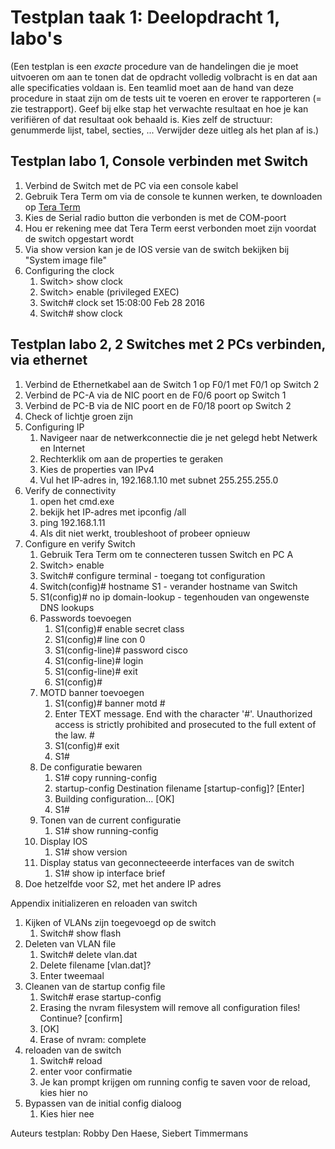 # Testplan taak 1: Deelopdracht 1, labo's

(Een testplan is een *exacte* procedure van de handelingen die je moet uitvoeren om aan te tonen dat de opdracht volledig volbracht is en dat aan alle specificaties voldaan is. Een teamlid moet aan de hand van deze procedure in staat zijn om de tests uit te voeren en erover te rapporteren (= zie testrapport). Geef bij elke stap het verwachte resultaat en hoe je kan verifiëren of dat resultaat ook behaald is. Kies zelf de structuur: genummerde lijst, tabel, secties, ... Verwijder deze uitleg als het plan af is.)

## Testplan labo 1, Console verbinden met Switch ##
1. Verbind de Switch met de PC via een console kabel
2. Gebruik Tera Term om via de console te kunnen werken, te downloaden op [Tera Term](http://logmett.com/index.php?/download/free-downloads.html "Tera download")
3. Kies de Serial radio button die verbonden is met de COM-poort
4. Hou er rekening mee dat Tera Term eerst verbonden moet zijn voordat de switch opgestart wordt
5. Via show version kan je de IOS versie van de switch bekijken bij "System image file"
6. Configuring the clock
	1. Switch> show clock
	2. Switch> enable (privileged EXEC)
	3. Switch# clock set 15:08:00 Feb 28 2016
	4. Switch# show clock

## Testplan labo 2, 2 Switches met 2 PCs verbinden, via ethernet ##
1. Verbind de Ethernetkabel aan de Switch 1 op F0/1 met F0/1 op Switch 2
2. Verbind de PC-A via de NIC poort en de F0/6 poort op Switch 1
3. Verbind de PC-B via de NIC poort en de F0/18 poort op Switch 2
4. Check of lichtje groen zijn
5. Configuring IP
	1. Navigeer naar de netwerkconnectie die je net gelegd hebt Netwerk en Internet
	2. Rechterklik om aan de properties te geraken
	3. Kies de properties van IPv4
	4. Vul het IP-adres in, 192.168.1.10 met subnet 255.255.255.0
6. Verify de connectivity
	1. open het cmd.exe
	2. bekijk het IP-adres met ipconfig /all
	3. ping 192.168.1.11
	4. Als dit niet werkt, troubleshoot of probeer opnieuw
7. Configure en verify Switch
	1. Gebruik Tera Term om te connecteren tussen Switch en PC A
	2. Switch> enable
	3. Switch# configure terminal - toegang tot configuration
	4. Switch(config)# hostname S1 - verander hostname van Switch
	5. S1(config)# no ip domain-lookup - tegenhouden van ongewenste DNS lookups
	6. Passwords toevoegen
		1. S1(config)# enable secret class 
		2. S1(config)# line con 0 
		3. S1(config-line)# password cisco 
		4. S1(config-line)# login 
		5. S1(config-line)# exit 
		6. S1(config)#
	7. MOTD banner toevoegen
		1. S1(config)# banner motd # 
		2. Enter TEXT message. End with the character '#'. Unauthorized access is strictly prohibited and prosecuted to the full extent of the law. #
		3.  S1(config)# exit 
		4.  S1#
	8. De configuratie bewaren
		1. S1# copy running-config
		2.  startup-config Destination filename [startup-config]? [Enter]
		3.   Building configuration... [OK] 
		4.   S1#
	9. Tonen van de current configuratie
		1. S1# show running-config
	10. Display IOS
		1. S1# show version
	11. Display status van geconnecteeerde interfaces van de switch
		1. S1# show ip interface brief
8. Doe hetzelfde voor S2, met het andere IP adres

Appendix initializeren en reloaden van switch

1. Kijken of VLANs zijn toegevoegd op de switch
	1. Switch# show flash 
2. Deleten van VLAN file
	1. Switch# delete vlan.dat 
	2. Delete filename [vlan.dat]?
	3. Enter tweemaal
3. Cleanen van de startup config file
	1. Switch# erase startup-config
	2. Erasing the nvram filesystem will remove all configuration files! Continue? [confirm] 
	3. [OK] 
	4. Erase of nvram: complete
4. reloaden van de switch
	1. Switch# reload
	2. enter voor confirmatie
	3. Je kan prompt krijgen om running config te saven voor de reload, kies hier no
5. Bypassen van de initial config dialoog
	1. Kies hier nee
		



Auteurs testplan: Robby Den Haese, Siebert Timmermans


